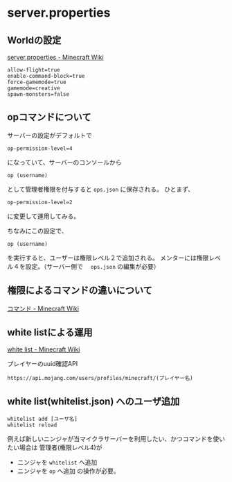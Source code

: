 # server.properties

## Worldの設定

[server.properties - Minecraft Wiki](https://minecraft.fandom.com/ja/wiki/Server.properties)

```
allow-flight=true
enable-command-block=true
force-gamemode=true
gamemode=creative
spawn-monsters=false
```

## opコマンドについて
サーバーの設定がデフォルトで
```
op-permission-level=4
```
になっていて、サーバーのコンソールから
```
op (username)
```
として管理者権限を付与すると `ops.json` に保存される。
ひとまず、
```
op-permission-level=2
```
に変更して運用してみる。

ちなみにこの設定で、
```
op (username)
```
を実行すると、ユーザーは権限レベル２で追加される。
メンターには権限レベル４を設定。（サーバー側で　 `ops.json` の編集が必要）

## 権限によるコマンドの違いについて
[コマンド - Minecraft Wiki](https://minecraft.fandom.com/ja/wiki/%E3%82%B3%E3%83%9E%E3%83%B3%E3%83%89)

## white listによる運用
[white list - Minecraft Wiki](https://minecraft.fandom.com/ja/wiki/%E3%82%B3%E3%83%9E%E3%83%B3%E3%83%89/whitelist)

プレイヤーのuuid確認API
```
https://api.mojang.com/users/profiles/minecraft/(プレイヤー名)
```

## white list(whitelist.json) へのユーザ追加
```
whitelist add [ユーザ名]
whitelist reload
```
例えば新しいニンジャが当マイクラサーバーを利用したい、かつコマンドを使いたい場合は
管理者(権限レベル4)が
- ニンジャを `whitelist` へ追加
- ニンジャを `op` へ追加
の操作が必要。
